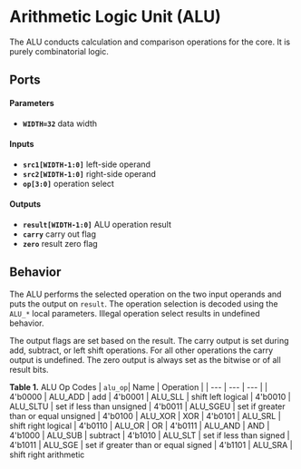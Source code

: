 # Arithmetic Logic Unit (ALU)

The ALU conducts calculation and comparison operations for the core.
It is purely combinatorial logic.


## Ports

#### Parameters

- **`WIDTH=32`** data width

#### Inputs

- **`src1[WIDTH-1:0]`** left-side operand
- **`src2[WIDTH-1:0]`** right-side operand
- **`op[3:0]`** operation select

#### Outputs

- **`result[WIDTH-1:0]`** ALU operation result
- **`carry`** carry out flag
- **`zero`** result zero flag


## Behavior

The ALU performs the selected operation on the two input operands and puts the output on `result`.
The operation selection is decoded using the `ALU_*` local parameters.
Illegal operation select results in undefined behavior.

The output flags are set based on the result.
The carry output is set during add, subtract, or left shift operations.
For all other operations the carry output is undefined.
The zero output is always set as the bitwise or of all result bits.

**Table 1.** ALU Op Codes
| `alu_op`| Name | Operation |
| --- | --- | --- |
| 4'b0000 | ALU_ADD  | add
| 4'b0001 | ALU_SLL  | shift left logical
| 4'b0010 | ALU_SLTU | set if less than unsigned
| 4'b0011 | ALU_SGEU | set if greater than or equal unsigned
| 4'b0100 | ALU_XOR  | XOR
| 4'b0101 | ALU_SRL  | shift right logical
| 4'b0110 | ALU_OR   |  OR
| 4'b0111 | ALU_AND  | AND
| 4'b1000 | ALU_SUB  | subtract
| 4'b1010 | ALU_SLT  | set if less than signed
| 4'b1011 | ALU_SGE  | set if greater than or equal signed
| 4'b1101 | ALU_SRA  | shift right arithmetic
